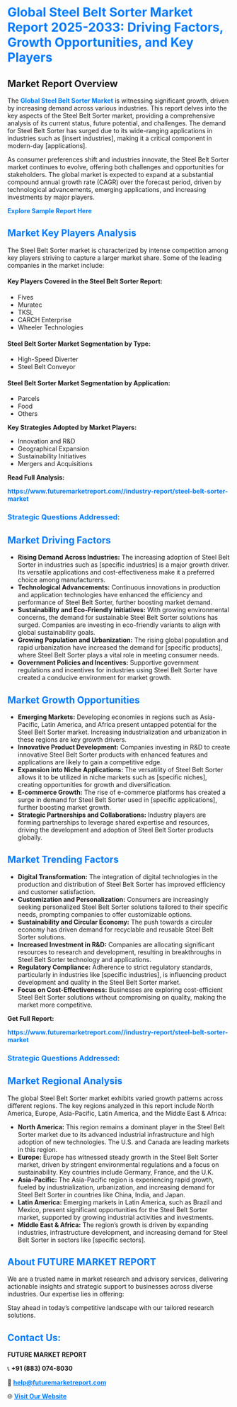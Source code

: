 <h1 style="color: #007BFF;">Global Steel Belt Sorter Market Report 2025-2033: Driving Factors, Growth Opportunities, and Key Players</h1>

<section id="overview">
<h2>Market Report Overview</h2>
<p>The <a href="https://www.futuremarketreport.com//industry-report/steel-belt-sorter-market" style="color: #007BFF; text-decoration: none;"><strong>Global Steel Belt Sorter Market</strong></a> is witnessing significant growth, driven by increasing demand across various industries. This report delves into the key aspects of the Steel Belt Sorter market, providing a comprehensive analysis of its current status, future potential, and challenges. The demand for Steel Belt Sorter has surged due to its wide-ranging applications in industries such as [insert industries], making it a critical component in modern-day [applications].</p>
<p>As consumer preferences shift and industries innovate, the Steel Belt Sorter market continues to evolve, offering both challenges and opportunities for stakeholders. The global market is expected to expand at a substantial compound annual growth rate (CAGR) over the forecast period, driven by technological advancements, emerging applications, and increasing investments by major players.</p>
</section>

<section id="overview">
<p><a href="https://www.futuremarketreport.com//request-sample/reportId=92505" style="color: #007BFF; text-decoration: none;"><strong>Explore Sample Report Here</strong></a></p>
</section>

<section id="key-players">
<h2 style="color: #007BFF;">Market Key Players Analysis</h2>
<p>The Steel Belt Sorter market is characterized by intense competition among key players striving to capture a larger market share. Some of the leading companies in the market include:</p>
<h4>Key Players Covered in the Steel Belt Sorter Report:</h4>
<ul><li>Fives</li><li>Muratec</li><li>TKSL</li><li>CARCH Enterprise</li><li>Wheeler Technologies</li></ul>
<h4>Steel Belt Sorter Market Segmentation by Type:</h4>
<ul><li>High-Speed Diverter</li><li>Steel Belt Conveyor</li></ul>

<h4>Steel Belt Sorter Market Segmentation by Application:</h4>
<ul><li>Parcels</li><li>Food</li><li>Others</li></ul>
<p><strong>Key Strategies Adopted by Market Players:</strong></p>
<ul>
<li>Innovation and R&D</li>
<li>Geographical Expansion</li>
<li>Sustainability Initiatives</li>
<li>Mergers and Acquisitions</li>
</ul>
</section>

<section>
<p><strong>Read Full Analysis: </strong></p><a href="https://www.futuremarketreport.com//industry-report/steel-belt-sorter-market" style="color: #007BFF; text-decoration: none;"><strong>https://www.futuremarketreport.com//industry-report/steel-belt-sorter-market</strong></a>
<h3 style="color: #007BFF;">Strategic Questions Addressed:</h3>
</section>

<section id="driving-factors">
<h2 style="color: #007BFF;">Market Driving Factors</h2>
<ul>
<li><strong>Rising Demand Across Industries:</strong> The increasing adoption of Steel Belt Sorter in industries such as [specific industries] is a major growth driver. Its versatile applications and cost-effectiveness make it a preferred choice among manufacturers.</li>
<li><strong>Technological Advancements:</strong> Continuous innovations in production and application technologies have enhanced the efficiency and performance of Steel Belt Sorter, further boosting market demand.</li>
<li><strong>Sustainability and Eco-Friendly Initiatives:</strong> With growing environmental concerns, the demand for sustainable Steel Belt Sorter solutions has surged. Companies are investing in eco-friendly variants to align with global sustainability goals.</li>
<li><strong>Growing Population and Urbanization:</strong> The rising global population and rapid urbanization have increased the demand for [specific products], where Steel Belt Sorter plays a vital role in meeting consumer needs.</li>
<li><strong>Government Policies and Incentives:</strong> Supportive government regulations and incentives for industries using Steel Belt Sorter have created a conducive environment for market growth.</li>
</ul>
</section>

<section id="growth-opportunities">
<h2 style="color: #007BFF;">Market Growth Opportunities</h2>
<ul>
<li><strong>Emerging Markets:</strong> Developing economies in regions such as Asia-Pacific, Latin America, and Africa present untapped potential for the Steel Belt Sorter market. Increasing industrialization and urbanization in these regions are key growth drivers.</li>
<li><strong>Innovative Product Development:</strong> Companies investing in R&D to create innovative Steel Belt Sorter products with enhanced features and applications are likely to gain a competitive edge.</li>
<li><strong>Expansion into Niche Applications:</strong> The versatility of Steel Belt Sorter allows it to be utilized in niche markets such as [specific niches], creating opportunities for growth and diversification.</li>
<li><strong>E-commerce Growth:</strong> The rise of e-commerce platforms has created a surge in demand for Steel Belt Sorter used in [specific applications], further boosting market growth.</li>
<li><strong>Strategic Partnerships and Collaborations:</strong> Industry players are forming partnerships to leverage shared expertise and resources, driving the development and adoption of Steel Belt Sorter products globally.</li>
</ul>
</section>

<section id="trending-factors">
<h2 style="color: #007BFF;">Market Trending Factors</h2>
<ul>
<li><strong>Digital Transformation:</strong> The integration of digital technologies in the production and distribution of Steel Belt Sorter has improved efficiency and customer satisfaction.</li>
<li><strong>Customization and Personalization:</strong> Consumers are increasingly seeking personalized Steel Belt Sorter solutions tailored to their specific needs, prompting companies to offer customizable options.</li>
<li><strong>Sustainability and Circular Economy:</strong> The push towards a circular economy has driven demand for recyclable and reusable Steel Belt Sorter solutions.</li>
<li><strong>Increased Investment in R&D:</strong> Companies are allocating significant resources to research and development, resulting in breakthroughs in Steel Belt Sorter technology and applications.</li>
<li><strong>Regulatory Compliance:</strong> Adherence to strict regulatory standards, particularly in industries like [specific industries], is influencing product development and quality in the Steel Belt Sorter market.</li>
<li><strong>Focus on Cost-Effectiveness:</strong> Businesses are exploring cost-efficient Steel Belt Sorter solutions without compromising on quality, making the market more competitive.</li>
</ul>
</section>

<section>
<p><strong>Get Full Report: </strong></p><a href="https://www.futuremarketreport.com//industry-report/steel-belt-sorter-market" style="color: #007BFF; text-decoration: none;"><strong>https://www.futuremarketreport.com//industry-report/steel-belt-sorter-market</strong></a>
<h3 style="color: #007BFF;">Strategic Questions Addressed:</h3>
</section>


<section id="regional-analysis">
<h2 style="color: #007BFF;">Market Regional Analysis</h2>
<p>The global Steel Belt Sorter market exhibits varied growth patterns across different regions. The key regions analyzed in this report include North America, Europe, Asia-Pacific, Latin America, and the Middle East & Africa:</p>
<ul>
<li><strong>North America:</strong> This region remains a dominant player in the Steel Belt Sorter market due to its advanced industrial infrastructure and high adoption of new technologies. The U.S. and Canada are leading markets in this region.</li>
<li><strong>Europe:</strong> Europe has witnessed steady growth in the Steel Belt Sorter market, driven by stringent environmental regulations and a focus on sustainability. Key countries include Germany, France, and the U.K.</li>
<li><strong>Asia-Pacific:</strong> The Asia-Pacific region is experiencing rapid growth, fueled by industrialization, urbanization, and increasing demand for Steel Belt Sorter in countries like China, India, and Japan.</li>
<li><strong>Latin America:</strong> Emerging markets in Latin America, such as Brazil and Mexico, present significant opportunities for the Steel Belt Sorter market, supported by growing industrial activities and investments.</li>
<li><strong>Middle East & Africa:</strong> The region’s growth is driven by expanding industries, infrastructure development, and increasing demand for Steel Belt Sorter in sectors like [specific sectors].</li>
</ul>
</section>

<footer>
<h2 style="color: #007BFF;">About FUTURE MARKET REPORT</h2>
<p>We are a trusted name in market research and advisory services, delivering actionable insights and strategic support to businesses across diverse industries. Our expertise lies in offering:</p>

<p>Stay ahead in today’s competitive landscape with our tailored research solutions.</p>

<h2 style="color: #007BFF;">Contact Us:</h2>
<p><strong>FUTURE MARKET REPORT</strong></p>
<p>📞 <strong>+91 (883) 074-8030</strong></p>
<p>📧 <strong><a href="mailto:help@futuremarketreport.com" style="color: #007BFF;">help@futuremarketreport.com</a></strong></p>
<p>🌐 <strong><a href="https://www.futuremarketreport.com/" style="color: #007BFF;">Visit Our Website</a></strong></p>
</footer>